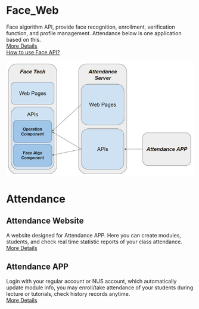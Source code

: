 # Face_Web
   Face algorithm API, provide face recognition, enrollment, verification function, and profile management. Attendance below is one application based on this.  
   [More Details](face_web)  
   [How to use Face API?](face_web/face_tech/templates/mkdocs/docs)
    
   ![](img/relation.PNG)
   
# Attendance  
## Attendance Website
   A website designed for Attendance APP. Here you can create modules, students, and check real time statistic reports of your class attendance.  
   [More Details](https://github.com/fcharmy/face/blob/master/attendence/README.md)
  
## Attendance APP
   Login with your regular account or NUS account, which automatically update module info, you may enroll/take attendance of your students during lecture or tutorials, check history records anytime.  
   [More Details](https://github.com/fcharmy/face/blob/master/app_attendance/README.md)
